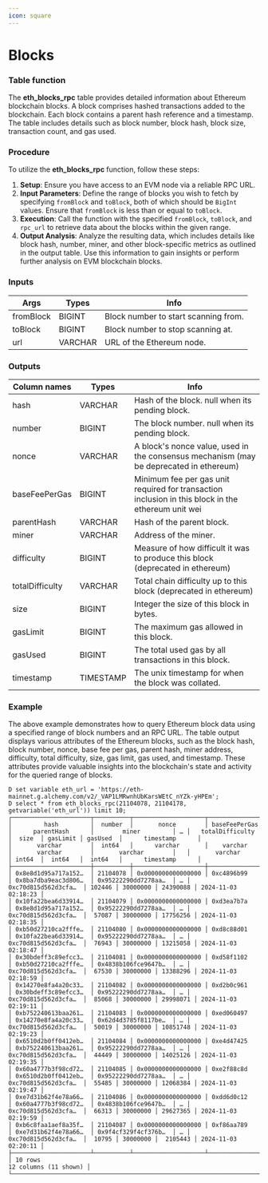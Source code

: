 ```yaml
---
icon: square
---
```


# Blocks

### Table function

The **eth\_blocks\_rpc** table provides detailed information about Ethereum blockchain blocks. A block comprises hashed transactions added to the blockchain. Each block contains a parent hash reference and a timestamp. The table includes details such as block number, block hash, block size, transaction count, and gas used.

### **Procedure**

To utilize the **eth\_blocks\_rpc** function, follow these steps:

1. **Setup**: Ensure you have access to an EVM node via a reliable RPC URL.&#x20;
2. **Input Parameters**: Define the range of blocks you wish to fetch by specifying `fromBlock` and `toBlock`, both of which should be `BigInt` values. Ensure that `fromBlock` is less than or equal to `toBlock`.
3. **Execution**: Call the function with the specified `fromBlock`, `toBlock`, and `rpc_url` to retrieve data about the blocks within the given range.
4. **Output Analysis**: Analyze the resulting data, which includes details like block hash, number, miner, and other block-specific metrics as outlined in the output table. Use this information to gain insights or perform further analysis on EVM blockchain blocks.

### **Inputs**

| Args      | Types   | Info                                 |
| --------- | ------- | ------------------------------------ |
| fromBlock | BIGINT  | Block number to start scanning from. |
| toBlock   | BIGINT  | Block number to stop scanning at.    |
| url       | VARCHAR | URL of the Ethereum node.            |

### **Outputs**

| Column names    | Types     | Info                                                                                               |
| --------------- | --------- | -------------------------------------------------------------------------------------------------- |
| hash            | VARCHAR   | Hash of the block. null when its pending block.                                                    |
| number          | BIGINT    | The block number. null when its pending block.                                                     |
| nonce           | VARCHAR   | A block's nonce value, used in the consensus mechanism (may be deprecated in ethereum)             |
| baseFeePerGas   | BIGINT    | Minimum fee per gas unit required for transaction inclusion in this block in the ethereum unit wei |
| parentHash      | VARCHAR   | Hash of the parent block.                                                                          |
| miner           | VARCHAR   | Address of the miner.                                                                              |
| difficulty      | BIGINT    | Measure of how difficult it was to produce this block (deprecated in ethereum)                     |
| totalDifficulty | VARCHAR   | Total chain difficulty up to this block (deprecated in ethereum)                                   |
| size            | BIGINT    | Integer the size of this block in bytes.                                                           |
| gasLimit        | BIGINT    | The maximum gas allowed in this block.                                                             |
| gasUsed         | BIGINT    | The total used gas by all transactions in this block.                                              |
| timestamp       | TIMESTAMP | The unix timestamp for when the block was collated.                                                |

### **Example**

The above example demonstrates how to query Ethereum block data using a specified range of block numbers and an RPC URL. The table output displays various attributes of the Ethereum blocks, such as the block hash, block number, nonce, base fee per gas, parent hash, miner address, difficulty, total difficulty, size, gas limit, gas used, and timestamp. These attributes provide valuable insights into the blockchain's state and activity for the queried range of blocks.

```
D set variable eth_url = 'https://eth-mainnet.g.alchemy.com/v2/_VAP1LMRwnhUbKarsWEtC_nYZk-yHPEm';
D select * from eth_blocks_rpc(21104078, 21104178, getvariable('eth_url')) limit 10;
┌──────────────────────┬──────────┬────────────────────┬───────────────┬──────────────────────┬──────────────────────┬───┬──────────────────────┬────────┬──────────┬──────────┬─────────────────────┐
│         hash         │  number  │       nonce        │ baseFeePerGas │      parentHash      │        miner         │ … │   totalDifficulty    │  size  │ gasLimit │ gasUsed  │      timestamp      │
│       varchar        │  int64   │      varchar       │    varchar    │       varchar        │       varchar        │   │       varchar        │ int64  │  int64   │  int64   │      timestamp      │
├──────────────────────┼──────────┼────────────────────┼───────────────┼──────────────────────┼──────────────────────┼───┼──────────────────────┼────────┼──────────┼──────────┼─────────────────────┤
│ 0x8e8d1d95a717a152…  │ 21104078 │ 0x0000000000000000 │ 0xc4896b99    │ 0x8ba7dba9eac3d806…  │ 0x95222290dd7278aa…  │ … │ 0xc70d815d562d3cfa…  │ 102446 │ 30000000 │ 24390088 │ 2024-11-03 02:18:23 │
│ 0x10fa22bea6d33914…  │ 21104079 │ 0x0000000000000000 │ 0xd3ea7b7a    │ 0x8e8d1d95a717a152…  │ 0x95222290dd7278aa…  │ … │ 0xc70d815d562d3cfa…  │  57087 │ 30000000 │ 17756256 │ 2024-11-03 02:18:35 │
│ 0xb50d27210ca2fffe…  │ 21104080 │ 0x0000000000000000 │ 0xd8c88d01    │ 0x10fa22bea6d33914…  │ 0x95222290dd7278aa…  │ … │ 0xc70d815d562d3cfa…  │  76943 │ 30000000 │ 13215058 │ 2024-11-03 02:18:47 │
│ 0x30bdeff3c89efcc3…  │ 21104081 │ 0x0000000000000000 │ 0xd58f1102    │ 0xb50d27210ca2fffe…  │ 0x4838b106fce9647b…  │ … │ 0xc70d815d562d3cfa…  │  67530 │ 30000000 │ 13388296 │ 2024-11-03 02:18:59 │
│ 0x14270e8fa4a20c33…  │ 21104082 │ 0x0000000000000000 │ 0xd2b0c961    │ 0x30bdeff3c89efcc3…  │ 0x95222290dd7278aa…  │ … │ 0xc70d815d562d3cfa…  │  85068 │ 30000000 │ 29998071 │ 2024-11-03 02:19:11 │
│ 0xb752240613baa261…  │ 21104083 │ 0x0000000000000000 │ 0xed060497    │ 0x14270e8fa4a20c33…  │ 0x62d4d3785f8117be…  │ … │ 0xc70d815d562d3cfa…  │  50019 │ 30000000 │ 10851748 │ 2024-11-03 02:19:23 │
│ 0x6510d2b0ff0412eb…  │ 21104084 │ 0x0000000000000000 │ 0xe4d47425    │ 0xb752240613baa261…  │ 0x95222290dd7278aa…  │ … │ 0xc70d815d562d3cfa…  │  44449 │ 30000000 │ 14025126 │ 2024-11-03 02:19:35 │
│ 0x60a4777b3f98cd72…  │ 21104085 │ 0x0000000000000000 │ 0xe2f88c8d    │ 0x6510d2b0ff0412eb…  │ 0x95222290dd7278aa…  │ … │ 0xc70d815d562d3cfa…  │  55485 │ 30000000 │ 12068384 │ 2024-11-03 02:19:47 │
│ 0xe7d31b62f4e78a66…  │ 21104086 │ 0x0000000000000000 │ 0xdd6d0c12    │ 0x60a4777b3f98cd72…  │ 0x4838b106fce9647b…  │ … │ 0xc70d815d562d3cfa…  │  66313 │ 30000000 │ 29627365 │ 2024-11-03 02:19:59 │
│ 0xb6c8faa1aef8a35f…  │ 21104087 │ 0x0000000000000000 │ 0xf86aa789    │ 0xe7d31b62f4e78a66…  │ 0x9f4cf329f4cf376b…  │ … │ 0xc70d815d562d3cfa…  │  10795 │ 30000000 │  2105443 │ 2024-11-03 02:20:11 │
├──────────────────────┴──────────┴────────────────────┴───────────────┴──────────────────────┴──────────────────────┴───┴──────────────────────┴────────┴──────────┴──────────┴─────────────────────┤
│ 10 rows                                                                                                                                                                      12 columns (11 shown) │
└────────────────────────────────────────────────────────────────────────────────────────────────────────────────────────────────────────────────────────────────────────────────────────────────────┘
```
